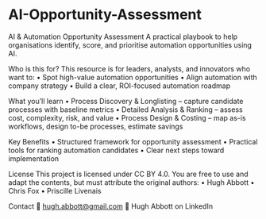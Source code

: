 # AI-Opportunity-Assessment
AI & Automation Opportunity Assessment
A practical playbook to help organisations identify, score, and prioritise automation opportunities using AI.

Who is this for?
This resource is for leaders, analysts, and innovators who want to:
•	Spot high-value automation opportunities
•	Align automation with company strategy
•	Build a clear, ROI-focused automation roadmap

What you’ll learn
•	Process Discovery & Longlisting – capture candidate processes with baseline metrics
•	Detailed Analysis & Ranking – assess cost, complexity, risk, and value
•	Process Design & Costing – map as-is workflows, design to-be processes, estimate savings

Key Benefits
•	Structured framework for opportunity assessment
•	Practical tools for ranking automation candidates
•	Clear next steps toward implementation

License
This project is licensed under CC BY 4.0.
You are free to use and adapt the contents, but must attribute the original authors:
•	Hugh Abbott
•	Chris Fox
•	Priscille Livenais

Contact
📧 hugh.abbott@gmail.com
🔗 Hugh Abbott on LinkedIn
